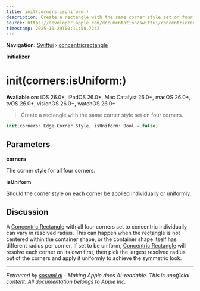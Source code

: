 ```yaml
---
title: init(corners:isUniform:)
description: Create a rectangle with the same corner style set on four corners.
source: https://developer.apple.com/documentation/swiftui/concentricrectangle/init(corners:isuniform:)
timestamp: 2025-10-29T00:11:58.724Z
---
```


**Navigation:** [Swiftui](/documentation/swiftui) › [concentricrectangle](/documentation/swiftui/concentricrectangle)

**Initializer**

# init(corners:isUniform:)

**Available on:** iOS 26.0+, iPadOS 26.0+, Mac Catalyst 26.0+, macOS 26.0+, tvOS 26.0+, visionOS 26.0+, watchOS 26.0+

> Create a rectangle with the same corner style set on four corners.

```swift
init(corners: Edge.Corner.Style, isUniform: Bool = false)
```

## Parameters

**corners**

The corner style for all four corners.



**isUniform**

Should the corner style on each corner be applied individually or uniformly.



## Discussion

A [Concentric Rectangle](/documentation/swiftui/concentricrectangle) with all four corners set to concentric individually can vary in resolved radius. This can happen when the rectangle is not centered within the container shape, or the container shape itself has different radius per corner. If set to be uniform, [Concentric Rectangle](/documentation/swiftui/concentricrectangle) will resolve each corner on its own first, then pick the largest resolved radius out of the corners and apply it uniformly to achieve the symmetric look.

---

*Extracted by [sosumi.ai](https://sosumi.ai) - Making Apple docs AI-readable.*
*This is unofficial content. All documentation belongs to Apple Inc.*
